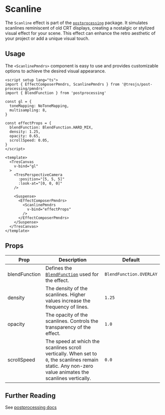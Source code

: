 # Scanline

<DocsDemoGUI>
  <ScanlineDemo />
</DocsDemoGUI>

The `Scanline` effect is part of the [`postprocessing`](https://pmndrs.github.io/postprocessing/public/docs/class/src/effects/ScanlineEffect.js~ScanlineEffect.html) package. It simulates scanlines reminiscent of old CRT displays, creating a nostalgic or stylized visual effect for your scene. This effect can enhance the retro aesthetic of your project or add a unique visual touch.

## Usage

The `<ScanlinePmndrs>` component is easy to use and provides customizable options to achieve the desired visual appearance.

```vue{2,10-15,27-33}
<script setup lang="ts">
import { EffectComposerPmndrs, ScanlinePmndrs } from '@tresjs/post-processing/pmndrs'
import { BlendFunction } from 'postprocessing'

const gl = {
  toneMapping: NoToneMapping,
  multisampling: 8,
}

const effectProps = {
  blendFunction: BlendFunction.HARD_MIX,
  density: 1.25,
  opacity: 0.65,
  scrollSpeed: 0.05,
}
</script>

<template>
  <TresCanvas
    v-bind="gl"
  >
    <TresPerspectiveCamera
      :position="[5, 5, 5]"
      :look-at="[0, 0, 0]"
    />

    <Suspense>
      <EffectComposerPmndrs>
        <ScanlinePmndrs
          v-bind="effectProps"
        />
      </EffectComposerPmndrs>
    </Suspense>
  </TresCanvas>
</template>
```

## Props

| Prop              | Description                                                                                                   | Default                   |
| ----------------- | ------------------------------------------------------------------------------------------------------------- | ------------------------- |
| blendFunction     | Defines the [`BlendFunction`](https://pmndrs.github.io/postprocessing/public/docs/variable/index.html#static-variable-BlendFunction) used for the effect.                                                               | `BlendFunction.OVERLAY`   |
| density           | The density of the scanlines. Higher values increase the frequency of lines.                                  | `1.25`                    |
| opacity           | The opacity of the scanlines. Controls the transparency of the effect.                                       | `1.0`                     |
| scrollSpeed       | The speed at which the scanlines scroll vertically. When set to `0`, the scanlines remain static. Any non-zero value animates the scanlines vertically. | `0.0`                     |

## Further Reading

See [postprocessing docs](https://pmndrs.github.io/postprocessing/public/docs/class/src/effects/ScanlineEffect.js~ScanlineEffect.html)

